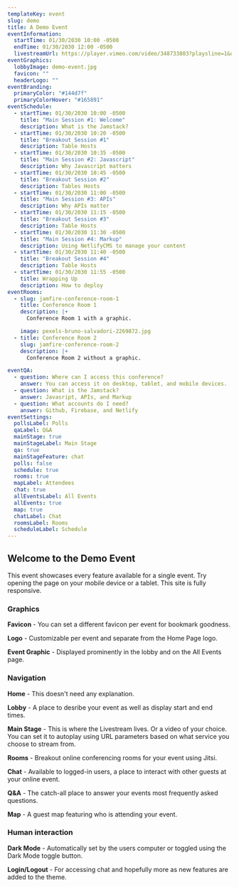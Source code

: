 ```yaml
---
templateKey: event
slug: demo
title: A Demo Event
eventInformation:
  startTime: 01/30/2030 10:00 -0500
  endTime: 01/30/2030 12:00 -0500
  livestreamUrl: https://player.vimeo.com/video/348733803?playsline=1&quality=1080p&autoplay=1&muted=0
eventGraphics:
  lobbyImage: demo-event.jpg
  favicon: ""
  headerLogo: ""
eventBranding:
  primaryColor: "#144d7f"
  primaryColorHover: "#165891"
eventSchedule:
  - startTime: 01/30/2030 10:00 -0500
    title: "Main Session #1: Welcome"
    description: What is the Jamstack?
  - startTime: 01/30/2030 10:20 -0500
    title: "Breakout Session #1"
    description: Table Hosts
  - startTime: 01/30/2030 10:35 -0500
    title: "Main Session #2: Javascript"
    description: Why Javascript matters
  - startTime: 01/30/2030 10:45 -0500
    title: "Breakout Session #2"
    description: Tables Hosts
  - startTime: 01/30/2030 11:00 -0500
    title: "Main Session #3: APIs"
    description: Why APIs matter
  - startTime: 01/30/2030 11:15 -0500
    title: "Breakout Session #3"
    description: Table Hosts
  - startTime: 01/30/2030 11:30 -0500
    title: "Main Session #4: Markup"
    description: Using NetlifyCMS to manage your content
  - startTime: 01/30/2030 11:40 -0500
    title: "Breakout Session #4"
    description: Table Hosts
  - startTime: 01/30/2030 11:55 -0500
    title: Wrapping Up
    description: How to deploy
eventRooms:
  - slug: jamfire-conference-room-1
    title: Conference Room 1
    description: |+
      Conference Room 1 with a graphic.

    image: pexels-bruno-salvadori-2269872.jpg
  - title: Conference Room 2
    slug: jamfire-conference-room-2
    description: |+
      Conference Room 2 without a graphic.

eventQA:
  - question: Where can I access this conference?
    answer: You can access it on desktop, tablet, and mobile devices.
  - question: What is the Jamstack?
    answer: Javasript, APIs, and Markup
  - question: What accounts do I need?
    answer: Github, Firebase, and Netlify
eventSettings:
  pollsLabel: Polls
  qaLabel: Q&A
  mainStage: true
  mainStageLabel: Main Stage
  qa: true
  mainStageFeature: chat
  polls: false
  schedule: true
  rooms: true
  mapLabel: Attendees
  chat: true
  allEventsLabel: All Events
  allEvents: true
  map: true
  chatLabel: Chat
  roomsLabel: Rooms
  scheduleLabel: Schedule
---
```

## Welcome to the Demo Event

This event showcases every feature available for a single event. Try opening the page on your mobile device or a tablet. This site is fully responsive.

### Graphics

**Favicon** - You can set a different favicon per event for bookmark goodness.

**Logo** - Customizable per event and separate from the Home Page logo.

**Event Graphic** - Displayed prominently in the lobby and on the All Events page.

### Navigation

**Home** - This doesn't need any explanation.

**Lobby** - A place to desribe your event as well as display start and end times.

**Main Stage** - This is where the Livestream lives. Or a video of your choice. You can set it to autoplay using URL parameters based on what service you choose to stream from.

**Rooms** - Breakout online conferencing rooms for your event using Jitsi.

**Chat** - Available to logged-in users, a place to interact with other guests at your online event.

**Q&A** - The catch-all place to answer your events most frequently asked questions.

**Map** - A guest map featuring who is attending your event.

### Human interaction

**Dark Mode** - Automatically set by the users computer or toggled using the Dark Mode toggle button.

**Login/Logout** - For accessing chat and hopefully more as new features are added to the theme.